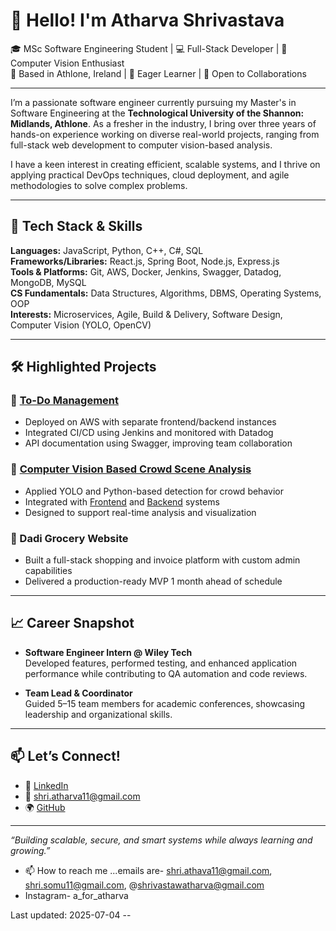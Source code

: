 # 👋 Hello! I'm Atharva Shrivastava

🎓 MSc Software Engineering Student | 💻 Full-Stack Developer | 🔬 Computer Vision Enthusiast  
📍 Based in Athlone, Ireland | 🌱 Eager Learner | 🤝 Open to Collaborations

---

I’m a passionate software engineer currently pursuing my Master's in Software Engineering at the **Technological University of the Shannon: Midlands, Athlone**. As a fresher in the industry, I bring over three years of hands-on experience working on diverse real-world projects, ranging from full-stack web development to computer vision-based analysis.

I have a keen interest in creating efficient, scalable systems, and I thrive on applying practical DevOps techniques, cloud deployment, and agile methodologies to solve complex problems.

---

## 🔧 Tech Stack & Skills

**Languages:** JavaScript, Python, C++, C#, SQL  
**Frameworks/Libraries:** React.js, Spring Boot, Node.js, Express.js  
**Tools & Platforms:** Git, AWS, Docker, Jenkins, Swagger, Datadog, MongoDB, MySQL  
**CS Fundamentals:** Data Structures, Algorithms, DBMS, Operating Systems, OOP  
**Interests:** Microservices, Agile, Build & Delivery, Software Design, Computer Vision (YOLO, OpenCV)

---

## 🛠️ Highlighted Projects

### 🚀 [To-Do Management](https://github.com/atharvaishere/To-Do-Management)
- Deployed on AWS with separate frontend/backend instances
- Integrated CI/CD using Jenkins and monitored with Datadog
- API documentation using Swagger, improving team collaboration

### 🎯 [Computer Vision Based Crowd Scene Analysis](https://github.com/atharvaishere/Computer_Vision_Based_Crowd_Scene_Analysis)
- Applied YOLO and Python-based detection for crowd behavior
- Integrated with [Frontend](https://github.com/atharvaishere/Frontend_for_CV_Based_Crowd_Scene_Analysis) and [Backend](https://github.com/atharvaishere/Backend_CV_Analysis) systems
- Designed to support real-time analysis and visualization

### 🛒 Dadi Grocery Website
- Built a full-stack shopping and invoice platform with custom admin capabilities
- Delivered a production-ready MVP 1 month ahead of schedule

---

## 📈 Career Snapshot

- **Software Engineer Intern @ Wiley Tech**  
  Developed features, performed testing, and enhanced application performance while contributing to QA automation and code reviews.

- **Team Lead & Coordinator**  
  Guided 5–15 team members for academic conferences, showcasing leadership and organizational skills.

---

## 📫 Let’s Connect!

- 💼 [LinkedIn](https://www.linkedin.com/in/your-link)  
- 📧 shri.atharva11@gmail.com  
- 🌍 [GitHub](https://github.com/atharvaishere)

---

_“Building scalable, secure, and smart systems while always learning and growing.”_ 
- 📫 How to reach me ...emails are- shri.athava11@gmail.com, shri.somu11@gmail.com, @shrivastawatharva@gmail.com
- Instagram- a_for_atharva

<!---
atharvaishere/atharvaishere is a ✨ special ✨ repository because its `README.md` (this file) appears on your GitHub profile.
You can click the Preview link to take a look at your changes.
--->





















































































Last updated: 2025-07-04 --